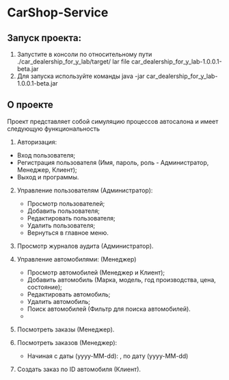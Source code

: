 # CarShop-Service

## Запуск проекта:

1. Запустите в консоли по относительному пути ./car_dealership_for_y_lab/target/ lar file
   car_dealership_for_y_lab-1.0.0.1-beta.jar
2. Для запуска используйте команды java -jar car_dealership_for_y_lab-1.0.0.1-beta.jar

## О проекте

Проект представляет собой симуляцию процессов автосалона и имеет следующую функциональность

1. Авторизация:

* Вход пользователя;
* Регистрация пользователя (Имя, пароль, роль - Администратор, Менеджер, Клиент);
* Выход и программы.

2. Управление пользователям (Администратор):
    * Просмотр пользователей;
    * Добавить пользователя;
    * Редактировать пользователя;
    * Удалить пользователя;
    * Вернуться в главное меню.

3. Просмотр журналов аудита (Администратор).
4. Управление автомобилями: (Менеджер)
    * Просмотр автомобилей (Менеджер и Клиент);
    * Добавить автомобиль (Марка, модель, год производства, цена, состояние);
    * Редактировать автомобиль;
    * Удалить автомобиль;
    * Поиск автомобилей (Фильтр для поиска автомобилей).
    *
5. Посмотреть заказы (Менеджер).
6. Посмотреть заказов (Менеджер):
    * Начиная с даты (yyyy-MM-dd): , по дату (yyyy-MM-dd)
7. Создать заказ по ID автомобиля (Клиент).